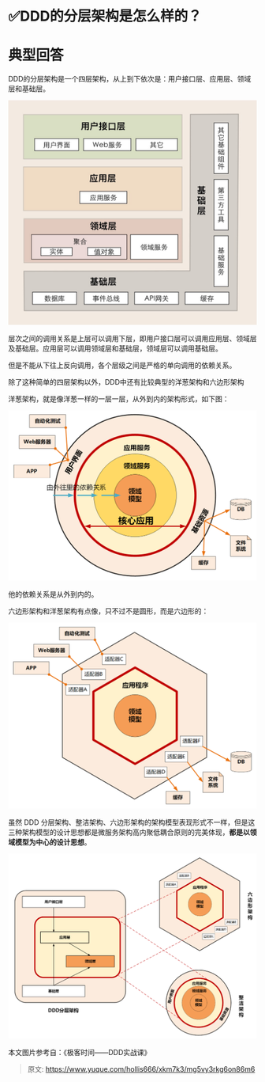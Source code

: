 # ✅DDD的分层架构是怎么样的？

# 典型回答


DDD的分层架构是一个四层架构，从上到下依次是：用户接口层、应用层、领域层和基础层。



![1685861039102-25f6a7a4-2c2a-4f05-a775-99079935332e.png](./img/kfDGSANjnEjPEjDq/1685861039102-25f6a7a4-2c2a-4f05-a775-99079935332e-935241.png)



层次之间的调用关系是上层可以调用下层，即用户接口层可以调用应用层、领域层及基础层。应用层可以调用领域层和基础层，领域层可以调用基础层。



但是不能从下往上反向调用，各个层级之间是严格的单向调用的依赖关系。



除了这种简单的四层架构以外，DDD中还有比较典型的洋葱架构和六边形架构



洋葱架构，就是像洋葱一样的一层一层，从外到内的架构形式，如下图：



![1685861299754-4524e227-7f8d-4f7f-b466-2d20fdea61a1.png](./img/kfDGSANjnEjPEjDq/1685861299754-4524e227-7f8d-4f7f-b466-2d20fdea61a1-927157.png)



他的依赖关系是从外到内的。



六边形架构和洋葱架构有点像，只不过不是圆形，而是六边形的：



![1685861346529-f22178f9-944f-4b3b-a9c3-4fc2ed9577ea.png](./img/kfDGSANjnEjPEjDq/1685861346529-f22178f9-944f-4b3b-a9c3-4fc2ed9577ea-679375.png)



虽然 DDD 分层架构、整洁架构、六边形架构的架构模型表现形式不一样，但是这三种架构模型的设计思想都是微服务架构高内聚低耦合原则的完美体现，**都是以领域模型为中心的设计思想**。



![1685861394105-ef041ab6-8d33-416b-9617-44a263ef1d62.png](./img/kfDGSANjnEjPEjDq/1685861394105-ef041ab6-8d33-416b-9617-44a263ef1d62-506331.png)





本文图片参考自：《极客时间——DDD实战课》



> 原文: <https://www.yuque.com/hollis666/xkm7k3/mg5vy3rkg6on86m6>